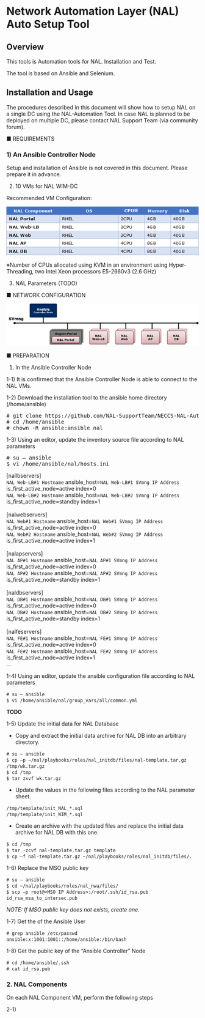 # Network Automation Layer (NAL) Auto Setup Tool

## Overview
This tools is Automation tools for NAL. Installation and Test.

The tool is based on Ansible and Selenium.

## Installation and Usage
The procedures described in this document will show how to setup NAL on a single DC using the NAL-Automation Tool.
In case NAL is planned to be deployed on multiple DC, please contact NAL Support Team (via community forum).

■ REQUIREMENTS 
### 1)  An Ansible Controller Node

Setup and installation of Ansible is not covered in this document.
Please prepare it in advance.

2)  10 VMs for NAL WIM-DC

Recommended VM Configuration:

![Alt text](images/vm_specs.png)
   
※Number of CPUs allocated using KVM in an environment using Hyper-Threading, two Intel Xeon processors E5-2660v3 (2.6 GHz)

3)  NAL Parameters (TODO)

■ NETWORK CONFIGURATION

![Alt text](images/configuration.png)

■ PREPARATION
1) In the Ansible Controller Node

1-1) It is confirmed that the Ansible Controller Node is able to connect to the NAL VMs.

1-2) Download the installation tool to the ansible home directory (/home/ansible)
<pre># git clone https://github.com/NAL-SupportTeam/NECCS-NAL-Automation.git /home/ansible
# cd /home/ansible
# chown -R ansible:ansible nal</pre>

1-3) Using an editor, update the inventory source file according to NAL parameters
<pre>
# su – ansible
$ vi /home/ansible/nal/hosts.ini</pre>
  [nallbservers]<br/>
  `NAL Web-LB#1 Hostname` ansible_host=`NAL Web-LB#1 SVmng IP Address` is_first_active_node=active index=0<br/>
  `NAL Web-LB#2 Hostname` ansible_host=`NAL Web-LB#2 SVmng IP Address` is_first_active_node=standby index=1<br/>
  <br/>
  [nalwebservers]<br/>
  `NAL Web#1 Hostname` ansible_host=`NAL Web#1 SVmng IP Address` is_first_active_node=active index=0<br/>
  `NAL Web#2 Hostname` ansible_host=`NAL Web#2 SVmng IP Address` is_first_active_node=active index=1<br/>
  <br/>
  [nalapservers]<br/>
  `NAL AP#1 Hostname` ansible_host=`NAL AP#1 SVmng IP Address` is_first_active_node=active index=0<br/>
  `NAL AP#2 Hostname` ansible_host=`NAL AP#2 SVmng IP Address` is_first_active_node=standby index=1<br/>
  <br/>
  [naldbservers]<br/>
  `NAL DB#1 Hostname` ansible_host=`NAL DB#1 SVmng IP Address` is_first_active_node=active index=0<br/>
  `NAL DB#2 Hostname` ansible_host=`NAL DB#2 SVmng IP Address` is_first_active_node=standby index=1<br/>
  <br/>
  [nalfeservers]<br/>
  `NAL FE#1 Hostname` ansible_host=`NAL FE#1 SVmng IP Address` is_first_active_node=active index=0<br/>
  `NAL FE#2 Hostname` ansible_host=`NAL FE#2 SVmng IP Address` is_first_active_node=active index=1<br/>
  ...<br/>

1-4) Using an editor, update the ansible configuration file according to NAL parameters
```
# su – ansible
$ vi /home/ansible/nal/group_vars/all/common.yml
```
**TODO**

1-5) Update the initial data for NAL Database
- Copy and extract the initial data archive for NAL DB into an arbitrary directory.
```
# su – ansible
$ cp –p ~/nal/playbooks/roles/nal_initdb/files/nal-template.tar.gz /tmp/wk.tar.gz
$ cd /tmp
$ tar zxvf wk.tar.gz
```
- Update the values in the following files according to the NAL parameter sheet.
```
/tmp/template/init_NAL_*.sql
/tmp/template/init_WIM_*.sql
```
- Create an archive with the updated files and replace the initial data archive for NAL DB with this one.
```
$ cd /tmp
$ tar -zcvf nal-template.tar.gz template
$ cp –f nal-template.tar.gz ~/nal/playbooks/roles/nal_initdb/files/.
```
1-6) Replace the MSO public key 
```
# su – ansible
$ cd ~/nal/playbooks/roles/nal_nwa/files/
$ scp –p root@<MSO IP Address>:/root/.ssh/id_rsa.pub id_rsa_msa_to_intersec.pub
```
   _NOTE: If MSO public key does not exists, create one._
   
1-7) Get the <userID> of the Ansible User
```
# grep ansible /etc/passwd
ansible:x:1001:1001::/home/ansible:/bin/bash
```

1-8) Get the public key of the “Ansible Controller” Node
```
# cd /home/ansible/.ssh
# cat id_rsa.pub
```

### 2. NAL Components
On each NAL Component VM, perform the following steps

2-1) 

